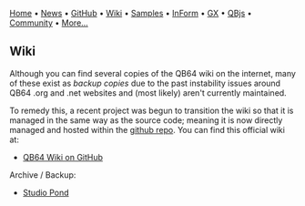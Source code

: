 [Home](https://qb64.com) • [News](news.md) • [GitHub](https://github.com/QB64Official/qb64) • [Wiki](https://github.com/QB64Official/qb64/wiki) • [Samples](samples.md) • [InForm](inform.md) • [GX](gx.md) • [QBjs](qbjs.md) • [Community](community.md) • [More...](more.md)

## Wiki

Although you can find several copies of the QB64 wiki on the internet, many of these exist as *backup copies* due to the past instability issues around QB64 .org and .net websites and (most likely) aren't currently maintained.

To remedy this, a recent project was begun to transition the wiki so that it is managed in the same way as the source code; meaning it is now directly managed and hosted within the [github repo](https://github.com/QB64Official/qb64). You can find this official wiki at:

- [QB64 Wiki on GitHub](https://github.com/QB64Official/qb64/wiki)

Archive / Backup:

- [Studio Pond](http://www.studiopond.uk/qb64wiki/index.html)
